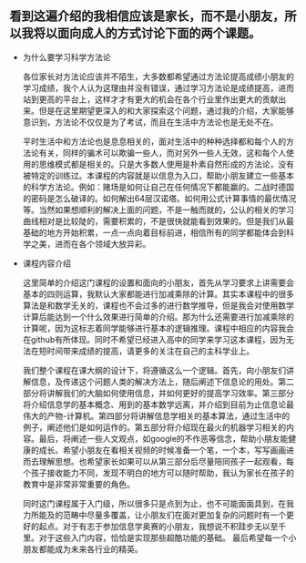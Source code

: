 看到这遍介绍的我相信应该是家长，而不是小朋友，所以我将以面向成人的方式讨论下面的两个课题。
---

* 为什么要学习科学方法论

   各位家长对方法论应该并不陌生，大多数都希望通过方法论提高成绩小朋友的学习成绩，我个人认为这理由并没有错误，通过学习方法论是成绩提高，进而站到更高的平台上，这样才才有更大的机会在各个行业里作出更大的贡献出来。但是在这里期望更深入的和大家探索这个问题，通过我的介绍，大家能够意识到，方法论不仅仅是为了考试，而且在生活中方法论也是无处不在。
   
   平时生活中和方法论也是息息相关的，面对生活中的种种选择都和每个人的方法论有关，同样的骗术可以欺骗一些人，而对另外一些人无效，这和每个人使用的思维模式都是相关的。只是大多数人使用是朴素自然形成的方法论，没有被特定的训练过。本课程的内容就是以信息为入口，帮助小朋友建立一些基本的科学方法论。例如：赌场是如何让自己在任何情况下都能赢的。二战时德国的密码是怎么破译的。如何解出64层汉诺塔。如何用公式计算事情的最优情况等。当然如果想顺利的解决上面的问题，不是一触而就的，公认的相关的学习曲线相对是比较陡的，需要积累的，不是很快就能看到效果的。但是我们从最基础的地方开始积累，一点一点向着目标前进，相信所有的同学都能体会到科学之美，进而在各个领域大放异彩。

* 课程内容介绍

   这里简单的介绍这门课程的设置和面向的小朋友，首先从学习要求上讲需要会基本的四则运算，我默认大家都能进行加减乘除的计算。其实本课程中的很多算法是和数学无关的，课程也不会过多的进行数学推导，但是我会对使用数学计算后能达到一个什么效果进行简单的介绍。那为什么还需要进行加减乘除的计算呢，因为这标志着同学能够进行基本的逻辑推理。课程中相应的内容我会在github有所体现。同时不希望已经进入高中的同学来学习这本课程，因为无法在短时间带来成绩的提高，请更多的关注在自己的主科学业上。
   
   我们整个课程在课大纲的设计下，将遵循这么一个逻辑。首先，向小朋友们讲解信息，及传递这个问题人类的解决方法上，随后阐述下信息论的用处。第二部分将讲解我们的大脑如何使用信息，并如何更好的提高学习效率。第三部分将介绍信息学的基本概念、用到的基本数学远离，并介绍到目前为止信息论最伟大的产物-计算机。第四部分将讲解信息学相关的基本算法，通过生活中的例子，阐述他们是如何运作的。第五部分将介绍现在最火的机器学习相关的内容。最后，将阐述一些人文观点，如google的不作恶等信念，帮助小朋友能健康的成长。希望小朋友在看相关视频的时候准备一个笔，一个本，写写画画进而去理解思想。也希望家长如果可以从第三部分后尽量陪同孩子一起观看，每个孩子接收能力不同，发现不明白的地方可以随时帮助，我认为家长在孩子的教育中是非常非常重要的角色。
   
   同时这门课程属于入门级，所以很多只是点到为止，也不可能面面具到，在我力所能及的范畴中尽量多覆盖，让小朋友们在面对更加复杂的问题时有一个更好的起点。对于有志于参加信息学奥赛的小朋友，我想说不积跬步无以至千里。对于这些入门内容，恰恰是实现那些超酷功能的基础。
最后希望每一个小朋友都能成为未来各行业的精英。
